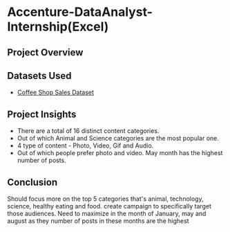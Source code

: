 # Accenture-DataAnalyst-Internship(Excel)
## Project Overview
## Datasets Used
- <a href="https://github.com/Chandrasekhar3784/Coffee-Sales-Report/blob/main/CoffeeSalesReport.xlsx"> Coffee Shop Sales Dataset</a>
## Project Insights
- There are a total of 16 distinct content categories.
- Out of which Animal and Science categories are the most popular one.
- 4 type of content - Photo, Video, Gif and Audio.
- Out of which people prefer photo and video. May month has the highest number of posts. 

## Conclusion
Should focus more on the top 5 categories that's animal, technology, science, healthy eating and food. create campaign to specifically target those audiences. Need to maximize in the month of January, may and august as they number of posts in these months are the highest

